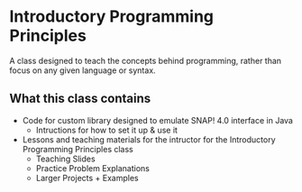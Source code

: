 # Introductory Programming Principles
A class designed to teach the concepts behind programming, rather than focus on any given language or syntax.

## What this class contains
* Code for custom library designed to emulate SNAP! 4.0 interface in Java
  * Intructions for how to set it up & use it
* Lessons and teaching materials for the intructor for the Introductory Programming Principles class
  * Teaching Slides
  * Practice Problem Explanations
  * Larger Projects + Examples
